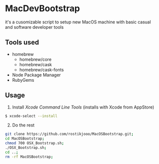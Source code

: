 # MacDevBootstrap
it's a cusomizable script to setup new MacOS  machine
with basic casual and software developer tools

## Tools used
- homebrew
    * homebrew/core
    * homebrew/cask
    * homebrew/cask-fonts
- Node Package Manager
- RubyGems

## Usage
1. Install _Xcode Command Line Tools_ (installs with Xcode from AppStore)
```zsh
$ xcode-select --install
```
2. Do the rest
```zsh
git clone https://github.com/rostikjooo/MacOSBootstrap.git;
cd MacOSBootstrap;
chmod 700 OSX_Bootstrap.sh;
./OSX_Bootstrap.sh;
cd ..;
rm -rf MacOSBootstrap;
```
